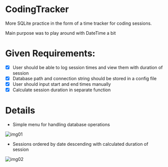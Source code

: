 # CodingTracker

More SQLite practice in the form of a time tracker for coding sessions. 

Main purpose was to play around with DateTime a bit

# Given Requirements:
 - [x] User should be able to log session times and view them with duration of session
 - [x] Database path and connection string should be stored in a config file
 - [x] User should input start and end times manually
 - [x] Calculate session duration in separate function

# Details

* Simple menu for handling database operations

![img01](https://github.com/bheston1/CodingTracker/assets/111481356/18e9307f-dd69-4e10-b6b2-ddef45923aed)

* Sessions ordered by date descending with calculated duration of session

![img02](https://github.com/bheston1/CodingTracker/assets/111481356/f79e3ff9-4ea0-4d22-9c9f-09e2b81b4784)
